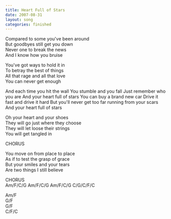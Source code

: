 ```yaml
---
title: Heart Full of Stars
date: 2007-08-31
layout: song
categories: finished
---
```

Compared to some you've been around  
But goodbyes still get you down  
Never one to break the news  
And I know how you bruise

You've got ways to hold it in  
To betray the best of things  
All that rage and all that love  
You can never get enough

<div class="chorus">And each time you hit the wall  
You stumble and you fall  
Just remember who you are  
And your heart full of stars  
You can buy a brand new car  
Drive it fast and drive it hard  
But you'll never get too far running from your scars  
And your heart full of stars</div>

Oh your heart and your shoes  
They will go just where they choose  
They will let loose their strings  
You will get tangled in

<div class="chorus">CHORUS</div>

You move on from place to place  
As if to test the grasp of grace  
But your smiles and your tears  
Are two things I still believe

<div class="chorus">CHORUS</div>
<div class="chords">Am/F/C/G  
Am/F/C/G  
Am/F/C/G  
C/G/C/F/C  

Am/F  
G/F  
G/F  
C/F/C</div>
